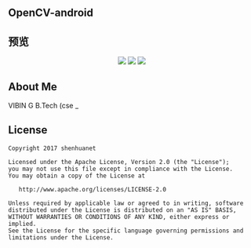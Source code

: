 ## OpenCV-android


## 预览
<div align="center">
	<img src="https://github.com/shenhuanet/OpenCV-android/blob/master/art/pic001.png"/>
	<img src="https://github.com/shenhuanet/OpenCV-android/blob/master/art/pic002.png"/>
	<img src="https://github.com/shenhuanet/OpenCV-android/blob/master/art/pic003.png"/>
</div>

## About Me
VIBIN G
B.Tech (cse _

## License

    Copyright 2017 shenhuanet

    Licensed under the Apache License, Version 2.0 (the "License");
    you may not use this file except in compliance with the License.
    You may obtain a copy of the License at

       http://www.apache.org/licenses/LICENSE-2.0

    Unless required by applicable law or agreed to in writing, software
    distributed under the License is distributed on an "AS IS" BASIS,
    WITHOUT WARRANTIES OR CONDITIONS OF ANY KIND, either express or implied.
    See the License for the specific language governing permissions and
    limitations under the License.
